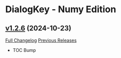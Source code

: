 # DialogKey - Numy Edition

## [v1.2.6](https://github.com/NumyAddon/DialogKey_Numy/tree/v1.2.6) (2024-10-23)
[Full Changelog](https://github.com/NumyAddon/DialogKey_Numy/compare/v1.2.5...v1.2.6) [Previous Releases](https://github.com/NumyAddon/DialogKey_Numy/releases)

- TOC Bump  
